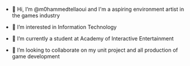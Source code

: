 - 👋 Hi, I’m @m0hammedtellaoui and I'm a aspiring environment artist in the games industry

- 👀 I’m interested in Information Technology
- 🌱 I’m currently a student at Academy of Interactive Entertainment 
- 💞️ I’m looking to collaborate on my unit project and all production of game development

<!---
m0hammedtellaoui/m0hammedtellaoui is a ✨ special ✨ repository because its `README.md` (this file) appears on your GitHub profile.
You can click the Preview link to take a look at your changes.
--->
